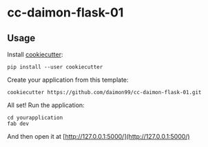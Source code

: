 # cc-daimon-flask-01

## Usage

Install [cookiecutter](https://github.com/audreyr/cookiecutter):

    pip install --user cookiecutter

Create your application from this template:

    cookiecutter https://github.com/daimon99/cc-daimon-flask-01.git

All set! Run the application:

    cd yourapplication
    fab dev

And then open it at [http://127.0.0.1:5000/](http://127.0.0.1:5000/)

